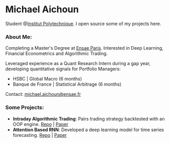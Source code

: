 # Michael Aichoun

Student @[Institut Polytechnique](https://www.ip-paris.fr/en/about/about-us). I open source some of my projects here.

### About Me:

Completing a Master's Degree at [Ensae Paris](https://www.ensae.fr/en/school/presentation-ensae-paris). Interested in Deep Learning, Financial Econometrics and Algorithmic Trading.

Leveraged experience as a Quant Research Intern during a gap year, developing quantitative signals for Portfolio Managers:

- HSBC | Global Macro (6 months)
- Banque de France | Statistical Arbitrage (6 months)

Contact: michael.aichoun@ensae.fr

### Some Projects:

- **Intraday Algorithmic Trading**: Pairs trading strategy backtested with an OOP engine. [Repo](https://github.com/michaelacn/Statistical-Arbitrage-Intraday-Trading) | [Paper](https://doi.org/10.1007/s10614-023-10539-4)
- **Attention Based RNN**: Developed a deep learning model for time series forecasting. [Repo](https://github.com/michaelacn/Dual-Stage-Attention-Based-RNN) | [Paper](https://www.ijcai.org/proceedings/2017/0366.pdf)
